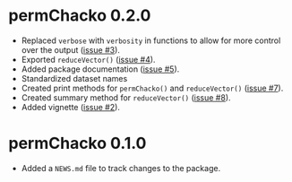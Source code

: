 # permChacko 0.2.0

* Replaced `verbose` with `verbosity` in functions to allow for more control over the output ([issue #3](https://github.com/ocbe-uio/permChacko/issues/3)).
* Exported `reduceVector()` ([issue #4](https://github.com/ocbe-uio/permChacko/issues/4)).
* Added package documentation ([issue #5](https://github.com/ocbe-uio/permChacko/issues/5)).
* Standardized dataset names
* Created print methods for `permChacko()` and `reduceVector()` ([issue #7](https://github.com/ocbe-uio/permChacko/issues/7)).
* Created summary method for `reduceVector()` ([issue #8](https://github.com/ocbe-uio/permChacko/issues/8)).
* Added vignette ([issue #2](https://github.com/ocbe-uio/permChacko/issues/2)).

# permChacko 0.1.0

* Added a `NEWS.md` file to track changes to the package.
